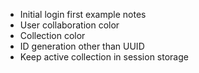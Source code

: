 - Initial login first example notes
- User collaboration color
- Collection color
- ID generation other than UUID
- Keep active collection in session storage

